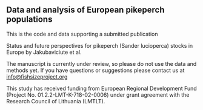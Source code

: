 ## Data and analysis of European pikeperch populations 

This is the code and data supporting a submitted publication 

Status and future perspectives for pikeperch (Sander lucioperca) stocks in Europe by Jakubaviciute et al. 

The manuscript is currently under review, so please do not use the data and methods yet. If you have questions or suggestions please contact us at info@fishsizeproject.org

This study has received funding from European Regional Development Fund (Project No. 01.2.2-LMT-K-718-02-0006) under grant agreement with the Research Council of Lithuania (LMTLT). 
